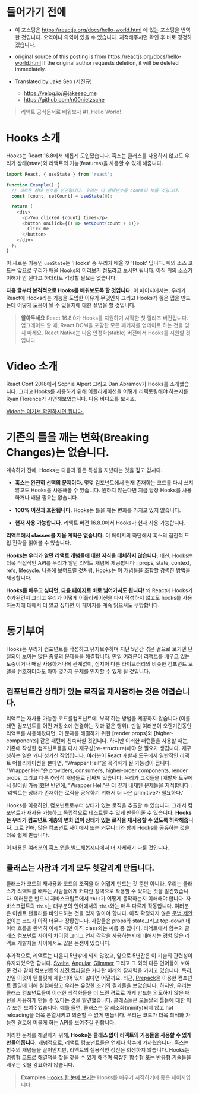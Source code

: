 # 들어가기 전에

- 이 포스팅은 https://reactjs.org/docs/hello-world.html 에 있는 포스팅을 번역한 것입니다. 오역이나 의역이 있을 수 있습니다. 지적해주시면 확인 후 바로 정정하겠습니다.

- original source of this posting is from https://reactjs.org/docs/hello-world.html If the original author requests deletion, it will be deleted immediately.

- Translated by Jake Seo (서진규)

	- https://velog.io/@jakeseo_me
	- https://github.com/n00nietzsche
    
> 리액트 공식문서로 배워보자 #1, Hello World!

# Hooks 소개

Hooks는 React 16.8에서 새롭게 도입됐습니다. 훅스는 클래스를 사용하지 않고도 우리가 상태(state)와 리액트의 기능(features)을 사용할 수 있게 해줍니다.

```js
import React, { useState } from 'react';

function Example() {
  // 새로운 상태 변수를 선언합니다. 우리는 이 상태변수를 count라 부를 것입니다.
  const [count, setCount] = useState(0);

  return (
    <div>
      <p>You clicked {count} times</p>
      <button onClick={() => setCount(count + 1)}>
        Click me
      </button>
    </div>
  );
}
```

이 새로운 기능인 `useState`는 'Hooks' 중 우리가 배울 첫 'Hook' 입니다. 위의 소스 코드는 앞으로 우리가 배울 Hooks의 미리보기 정도라고 보시면 됩니다. 아직 위의 소스가 이해가 안 된다고 하더라도 걱정할 필요는 없습니다.

**다음 글부터 본격적으로 Hooks를 배워보도록 할 것입니다.** 이 페이지에서는, 우리가 React에 Hooks라는 기능을 도입한 이유가 무엇인지 그리고 Hooks가 좋은 앱을 만드는데 어떻게 도움이 될 수 있을지에 대한 설명을 할 것입니다.

> **알아두세요**
> React 16.8.0가 Hooks를 지원하기 시작한 첫 릴리즈 버전입니다. 업그레이드 할 때, React DOM을 포함한 모든 패키지를 업데이트 하는 것을 잊지 마세요. React Native는 다음 안정화(stable) 버전에서 Hooks를 지원할 것입니다.

# Video 소개

React Conf 2018에서 Sophie Alpert 그리고 Dan Abramov가 Hooks를 소개했습니다. 그리고 Hooks를 사용하기 위해 어플리케이션을 어떻게 리팩토링해야 하는지를 Ryan Florence가 시연해보였습니다. 다음 비디오를 보시죠.

[Video는 여기서 확인하시면 됩니다.](https://www.youtube.com/watch?v=dpw9EHDh2bM)

# 기존의 틀을 깨는 변화(Breaking Changes)는 없습니다.

계속하기 전에, Hooks는 다음과 같은 특성을 지녔다는 것을 짚고 갑시다.

- **훅스는 완전히 선택의 문제이다.** 몇몇 컴포넌트에서 현재 존재하는 코드를 다시 쓰지 않고도 Hooks를 사용해볼 수 있습니다. 원하지 않는다면 지금 당장 Hooks를 사용하거나 배울 필요는 없습니다.

- **100% 이전과 호환됩니다.** Hooks는 틀을 깨는 변화를 가지고 있지 않습니다.

- **현재 사용 가능합니다.** 리액트 버전 16.8.0에서 Hooks가 현재 사용 가능합니다.

**리액트에서 classes를 지울 계획은 없습니다.** 이 페이지의 하단에서 훅스의 점진적 도입 전략을 읽어볼 수 있습니다.

**Hooks는 우리가 알던 리액트 개념들에 대한 지식을 대체하지 않습니다.** 대신, Hooks는 더욱 직접적인 API를 우리가 알던 리액트 개념에 제공합니다 : props, state, context, refs, lifecycle. 나중에 보여드릴 것처럼, Hooks는 이 개념들을 조합할 강력한 방법을 제공합니다.

**Hooks를 배우고 싶다면, [다음 페이지](https://reactjs.org/docs/hooks-overview.html)로 바로 넘어가셔도 됩니다!** 왜 React에 Hooks가 추가된건지 그리고 우리가 어떻게 어플리케이션을 다시 작성하지 않고도 hooks를 사용하는지에 대해서 더 알고 싶다면 이 페이지를 계속 읽으셔도 무방합니다.

# 동기부여

Hooks는 우리가 컴포넌트를 작성하고 유지보수하며 지난 5년간 겪은 겉으로 보기엔 단절되어 보이는 많은 종류의 문제들을 해결합니다. 만일 여러분이 리액트를 배우고 있는 도중이거나 매일 사용하거나에 관계없이, 심지어 다른 라이브러리의 비슷한 컴포넌트 모델을 선호하더라도 아마 몇가지 문제를 인지할 수 있게 될 것입니다.

## 컴포넌트간 상태가 있는 로직을 재사용하는 것은 어렵습니다.

리액트는 재사용 가능한 코드를컴포넌트에 '부착'하는 방법을 제공하지 않습니다 (이를테면 컴포넌트를 어떤 저장소에 연결하는 것과 같은 행위). 만일 여러분이 오랜기간동안 리액트를 사용해왔다면, 이 문제를 해결하기 위한 [render props]와 [higher-components] 같은 패턴에 친숙하실 것입니다. 하지만 이러한 패턴들을 사용할 때는, 기존에 작성한 컴포넌트들을 다시 재구성(re-structure)해야 할 필요가 생깁니다. 재구성하는 일은 꽤나 성가신 작업입니다. 여러분이 React 개발자 도구에서 일반적인 리액트 어플리케이션을 본다면, "Wrapper Hell"을 목격하게 될 가능성이 큽니다. "Wrapper Hell"은 providers, consumers, higher-order components, render props, 그리고 다른 추상적 개념들로 감싸져 있습니다. 우리가 그것들을 [개발자 도구에서 필터링 가능]했던 반면에, "Wrapper Hell"은 더 깊게 내재된 문제들을 지적합니다 : '리액트는 상태가 존재하는 로직을 공유하기 위해서 더 나은 primitive가 필요하다.'

Hooks를 이용하면, 컴포넌트로부터 상태가 있는 로직을 추출할 수 있습니다. 그래서 컴포넌트가 재사용 가능하고 독립적으로 테스트될 수 있게 만들어줄 수 있습니다. **Hooks는 우리가 컴포넌트 계층의 변화 없이 상태가 있는 로직을 재사용할 수 있도록 허락해줍니다.** 그로 인해, 많은 컴포넌트 사이에서 또는 커뮤니티와 함께 Hooks를 공유하는 것을 더욱 쉽게 만듭니다. 

이 내용은 [여러분의 훅스 앱을 빌드해봅시다](https://reactjs.org/docs/hooks-custom.html)에서 더 자세하기 다룰 것입니다.

## 클래스는 사람과 기계 모두 헷갈리게 만듭니다.

클래스가 코드의 재사용과 코드의 조직을 더 어렵게 만드는 것 뿐만 아니라, 우리는 클래스가 리액트를 배우는 사람들에게 커다란 장벽으로 작용할 수 있다는 것을 발견했습니다. 여러분은 반드시 자바스크립트에서 `this`가 어떻게 동작하는지 이해해야 합니다. 자바스크립트의 `this`는 대부분의 언어에서의 `this`와는 매우 다르게 작동합니다. 여러분은 이벤트 핸들러를 바인드하는 것을 잊지 말아야 합니다. 아직 확정되지 않은 [문법 제안](https://babeljs.io/docs/en/babel-plugin-transform-class-properties/)없이는 코드가 아직 너무나 장황합니다. 사람들은 props와 state그리고 top-down 데이터 흐름을 완벽히 이해하지만 아직 class와는 씨름 중 입니다. 리액트에서 함수와 클래스 컴포넌트 사이의 차이점 그리고 언제 각각을 사용하는지에 대해서는 경험 많은 리액트 개발자들 사이에서도 많은 논쟁이 있습니다.

추가적으로, 리액트는 나온지 5년밖에 되지 않았고, 앞으로 5년간은 이 기술의 관련성이 유지되었으면 합니다. [Svelte](https://svelte.dev/), [Angular](https://angular.io/), [Glimmer](https://glimmerjs.com/) 그리고 그 외의 다른 언어들이 보여준 것과 같이 컴포넌트의 [사전 컴파일](https://en.wikipedia.org/wiki/Ahead-of-time_compilation)은 커다란 미래의 잠재력을 가지고 있습니다. 특히, 만일 이것이 템플릿에 제한되어 있지 않다면 어떨까요. 최근, [Prepack](https://prepack.io/)을 이용한 컴포넌트 폴딩에 대해 실험해왔고 우리는 유망한 조기의 결과들을 보았습니다. 하지만, 우리는 클래스 컴포넌트들이 이러한 최적화들을 더 느린 경로로 가게 만드는 의도하지 않은 패턴을 사용하게 만들 수 있다는 것을 발견했습니다. 클래스들은 오늘날의 툴들에 대한 이슈 또한 보여주었습니다. 예를 들면, 클래스는 잘 최소화(minify)되지 않고 hot reloading을 더욱 분열시키고 의존할 수 없게 만듭니다. 우리는 코드가 더욱 최적화 가능한 경로에 머물게 하는 API를 보여주길 원합니다.

이러한 문제를 해결하기 위해, **Hooks는 클래스 없이 리액트의 기능들을 사용할 수 있게 만들어줍니다.** 개념적으로, 리액트 컴포넌트들은 언제나 함수에 가까웠습니다. 훅스는 함수의 개념들을 끌어안지만, 리액트의 실용적인 정신은 희생하지 않습니다. Hooks는 명령형 코드로 해결책을 찾을 찾을 수 있게 해주며 복잡한 함수형 또는 반응형 기술들을 배우는 것을 강요하지 않습니다.

> **Examples**
> [Hooks 한 눈에 보기](https://reactjs.org/docs/hooks-overview.html)는 Hooks를 배우기 시작하기에 좋은 페이지입니다.

